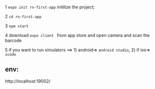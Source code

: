 1 `expo init rn-first-app` initilize the project;

2 `cd rn-first-app`

3 `npm start`

4 download `expo client ` from app store and open camera and scan the barcode

5 if you want to run simulators  ==> 1) android=> `android studio`,  2) if ios=> `xcode`



## env:

http://localhost:19002/